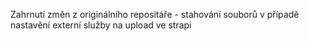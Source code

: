 Zahrnutí změn z originálního repositáře - stahování souborů v případě nastavění externí služby na upload ve strapi